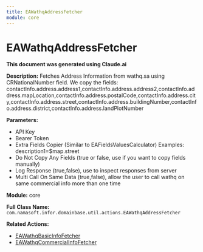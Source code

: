 ```yaml
---
title: EAWathqAddressFetcher
module: core
---
```



<div class='entity-flows'>

# EAWathqAddressFetcher

**This document was generated using Claude.ai**

**Description:** Fetches Address Information from wathq.sa using CRNationalNumber field.
We copy the fields: contactInfo.address.address1,contactInfo.address.address2,contactInfo.address.mapLocation,contactInfo.address.postalCode,contactInfo.address.city,contactInfo.address.street,contactInfo.address.buildingNumber,contactInfo.address.district,contactInfo.address.landPlotNumber

**Parameters:**
- API Key
- Bearer Token
- Extra Fields Copier (Similar to EAFieldsValuesCalculator) Examples: 
description1=$map.street
-  Do Not Copy Any Fields (true or false, use if you want to copy fields manually)
-  Log Response (true,false), use to inspect responses from server
-  Multi Call On Same Data (true,false), allow the user to call wathq on same commercial info more than one time

**Module:** core

**Full Class Name:** `com.namasoft.infor.domainbase.util.actions.EAWathqAddressFetcher`

**Related Actions:**
- [EAWathqBasicInfoFetcher](EAWathqBasicInfoFetcher.md)
- [EAWathqCommercialInfoFetcher](EAWathqCommercialInfoFetcher.md)


</div>

